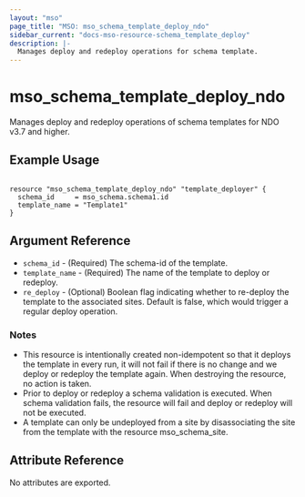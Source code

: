 ```yaml
---
layout: "mso"
page_title: "MSO: mso_schema_template_deploy_ndo"
sidebar_current: "docs-mso-resource-schema_template_deploy"
description: |-
  Manages deploy and redeploy operations for schema template.
---
```


# mso_schema_template_deploy_ndo #

Manages deploy and redeploy operations of schema templates for NDO v3.7 and higher.

## Example Usage ##

```hcl

resource "mso_schema_template_deploy_ndo" "template_deployer" {
  schema_id     = mso_schema.schema1.id
  template_name = "Template1"
}

```

## Argument Reference ##

* `schema_id` - (Required) The schema-id of the template.
* `template_name` - (Required) The name of the template to deploy or redeploy.
* `re_deploy` - (Optional) Boolean flag indicating whether to re-deploy the template to the associated sites. Default is false, which would trigger a regular deploy operation. 

### Notes ###

* This resource is intentionally created non-idempotent so that it deploys the template in every run, it will not fail if there is no change and we deploy or redeploy the template again. When destroying the resource, no action is taken.
* Prior to deploy or redeploy a schema validation is executed. When schema validation fails, the resource will fail and deploy or redeploy will not be executed.
* A template can only be undeployed from a site by disassociating the site from the template with the resource mso_schema_site.

## Attribute Reference ##

No attributes are exported.
